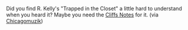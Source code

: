 ---
layout: post
wordpress_id: 15
wordpress_url: http://noesbueno.com/tidbits/?p=15
date: '2005-08-09 17:00:36 -0500'
date_gmt: '2005-08-09 22:00:36 -0500'
body: |
  <p>Did you find R. Kelly's "Trapped in the Closet" a little hard to understand when you heard it?  Maybe you need the <a href="http://www.somethingawful.com/articles.php?a=3100">Cliffs Notes</a> for it.  <span class="via">(via <a href="http://chicagomuzik.blogspot.com/">Chicagomuzik</a>)</span></p>
---